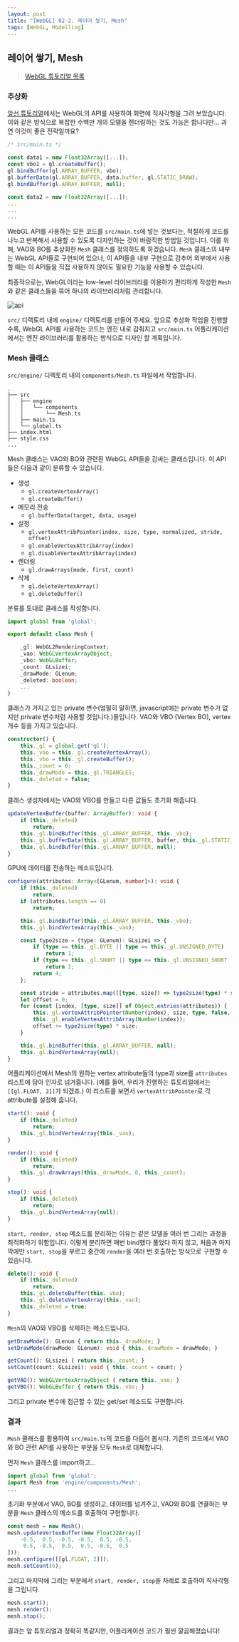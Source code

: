 ```yaml
---
layout: post
title: "[WebGL] 02-2. 레이어 쌓기, Mesh"
tags: [WebGL, Modelling]
---
```

## 레이어 쌓기, Mesh

> [WebGL 튜토리얼 목록]({{site.url}}/1_webgl-tutorials)

### 추상화

[앞선 튜토리얼]({{site.url}}/2019/04/20/webgl-vao)에서는 WebGL의 API를 사용하여 화면에 직사각형을 그려 보았습니다. 이와 같은 방식으로 복잡한 수백만 개의 모델을 렌더링하는 것도 가능은 합니다만... 과연 이것이 좋은 전략일까요?

<!--more-->

```typescript
/* src/main.ts */

const data1 = new Float32Array([...]);
const vbo1 = gl.createBuffer();
gl.bindBuffer(gl.ARRAY_BUFFER, vbo);
gl.bufferData(gl.ARRAY_BUFFER, data.buffer, gl.STATIC_DRAW);
gl.bindBuffer(gl.ARRAY_BUFFER, null);

const data2 = new Float32Array([...]);
...
...
...
```

WebGL API를 사용하는 모든 코드를 `src/main.ts`에 넣는 것보다는, 적절하게 코드를 나누고 반복해서 사용할 수 있도록 디자인하는 것이 바람직한 방법일 것입니다. 이를 위해, VAO와 BO를 추상화한 `Mesh` 클래스를 정의하도록 하겠습니다. `Mesh` 클래스의 내부는 WebGL API들로 구현되어 있으나, 이 API들을 내부 구현으로 감추어 외부에서 사용할 때는 이 API들을 직접 사용하지 않아도 필요한 기능을 사용할 수 있습니다.

최종적으로는, WebGL이라는 low-level 라이브러리를 이용하기 편리하게 작성한 `Mesh`와 같은 클래스들을 묶어 하나의 라이브러리처럼 관리합니다.

![api]({{site.url}}/images/02-mesh-api.png)

`src/` 디렉토리 내에 `engine/` 디렉토리를 만들어 주세요. 앞으로 추상화 작업을 진행할수록, WebGL API를 사용하는 코드는 엔진 내로 감춰지고 `src/main.ts` 어플리케이션에서는 엔진 라이브러리를 활용하는 방식으로 디자인 할 계획입니다.

### Mesh 클래스

`src/engine/` 디렉토리 내의 `components/Mesh.ts` 파일에서 작업합니다.

```
.
├── src
│   ├── engine
│   │   └── components
│   │       └── Mesh.ts
│   ├── main.ts
│   └── global.ts
├── index.html
├── style.css
...
```

Mesh 클래스는 VAO와 BO와 관련된 WebGL API들을 감싸는 클래스입니다. 이 API들은 다음과 같이 분류할 수 있습니다.

- 생성
    - `gl.createVertexArray()`
    - `gl.createBuffer()`
- 메모리 전송
    - `gl.bufferData(target, data, usage)`
- 설정
    - `gl.vertexAttribPointer(index, size, type, normalized, stride, offset)`
    - `gl.enableVertexAttribArray(index)`
    - `gl.disableVertexAttribArray(index)`
- 렌더링
    - `gl.drawArrays(mode, first, count)`
- 삭제
    - `gl.deleteVertexArray()`
    - `gl.deleteBuffer()`

분류를 토대로 클래스를 작성합니다. 

```typescript
import global from 'global';

export default class Mesh {

    _gl: WebGL2RenderingContext;
    _vao: WebGLVertexArrayObject;
    _vbo: WebGLBuffer;
    _count: GLsizei;
    _drawMode: GLenum;
    _deleted: boolean;
    ...
}
```
클래스가 가지고 있는 private 변수(엄밀히 말하면, javascript에는 private 변수가 없지만 private 변수처럼 사용할 것입니다.)들입니다. VAO와 VBO (Vertex BO), vertex 개수 등을 가지고 있습니다.
```typescript
constructor() {
    this._gl = global.get('gl');
    this._vao = this._gl.createVertexArray();
    this._vbo = this._gl.createBuffer();
    this._count = 0;
    this._drawMode = this._gl.TRIANGLES;
    this._deleted = false;
}
```
클래스 생성자에서는 VAO와 VBO를 만들고 다른 값들도 초기화 해줍니다.
```typescript
updateVertexBuffer(buffer: ArrayBuffer): void {
    if (this._deleted)
        return;
    this._gl.bindBuffer(this._gl.ARRAY_BUFFER, this._vbo);
    this._gl.bufferData(this._gl.ARRAY_BUFFER, buffer, this._gl.STATIC_DRAW);
    this._gl.bindBuffer(this._gl.ARRAY_BUFFER, null);
}
```
GPU에 데이터를 전송하는 메소드입니다.
```typescript
configure(attributes: Array<[GLenum, number]>): void {
    if (this._deleted)
        return;
    if (attributes.length == 0)
        return;

    this._gl.bindBuffer(this._gl.ARRAY_BUFFER, this._vbo);
    this._gl.bindVertexArray(this._vao);

    const type2size = (type: GLenum): GLsizei => {
        if (type == this._gl.BYTE || type == this._gl.UNSIGNED_BYTE)
            return 1;
        if (type == this._gl.SHORT || type == this._gl.UNSIGNED_SHORT || type == this._gl.HALF_FLOAT)
            return 2;
        return 4;
    };

    const stride = attributes.map(([type, size]) => type2size(type) * size).reduce((s, x) => s + x);
    let offset = 0;
    for (const [index, [type, size]] of Object.entries(attributes)) {
        this._gl.vertexAttribPointer(Number(index), size, type, false, stride, offset);
        this._gl.enableVertexAttribArray(Number(index));
        offset += type2size(type) * size;
    }

    this._gl.bindBuffer(this._gl.ARRAY_BUFFER, null);
    this._gl.bindVertexArray(null);
}
```
어플리케이션에서 Mesh의 원하는 vertex attribute들의 type과 size를 `attributes` 리스트에 담아 인자로 넘겨줍니다. (예를 들어, 우리가 진행하는 튜토리얼에서는 `[[gl.FLOAT, 2]]`가 되겠죠.) 이 리스트를 보면서 `vertexAttribPointer`로 각 attribute를 설정해 줍니다.
```typescript
start(): void {
    if (this._deleted)
        return;
    this._gl.bindVertexArray(this._vao);
}

render(): void {
    if (this._deleted)
        return;
    this._gl.drawArrays(this._drawMode, 0, this._count);
}

stop(): void {
    if (this._deleted)
        return;
    this._gl.bindVertexArray(null);
}
```
`start, render, stop` 메소드를 분리하는 이유는 같은 모델을 여러 번 그리는 과정을 최적화하기 위함입니다. 이렇게 분리하면 매번 bind했다 풀었다 하지 않고, 처음과 마지막에만 `start, stop`을 부르고 중간에 `render`을 여러 번 호출하는 방식으로 구현할 수 있습니다.
```typescript
delete(): void {
    if (this._deleted)
        return;
    this._gl.deleteBuffer(this._vbo);
    this._gl.deleteVertexArray(this._vao);
    this._deleted = true;
}
```
`Mesh`의 VAO와 VBO를 삭제하는 메소드입니다.
```typescript
getDrawMode(): GLenum { return this._drawMode; }
setDrawMode(drawMode: GLenum): void { this._drawMode = drawMode; }

getCount(): GLsizei { return this._count; }
setCount(count: GLsizei): void { this._count = count; }

getVAO(): WebGLVertexArrayObject { return this._vao; }
getVBO(): WebGLBuffer { return this._vbo; }
```
그리고 private 변수에 접근할 수 있는 get/set 메소드도 구현합니다.

### 결과

`Mesh` 클래스를 활용하여 `src/main.ts`의 코드를 다듬어 봅시다. 기존의 코드에서 VAO와 BO 관련 API를 사용하는 부분을 모두 `Mesh`로 대체합니다.

먼저 `Mesh` 클래스를 import하고...
```typescript
import global from 'global';
import Mesh from 'engine/components/Mesh';
...
```

초기화 부분에서 VAO, BO를 생성하고, 데이터를 넘겨주고, VAO와 BO를 연결하는 부분을 `Mesh` 클래스의 메소드를 호출하여 구현합니다.
```typescript
const mesh = new Mesh();
mesh.updateVertexBuffer(new Float32Array([
    -0.5,  0.5, -0.5, -0.5,  0.5, -0.5,
     0.5, -0.5,  0.5,  0.5, -0.5,  0.5
]));
mesh.configure([[gl.FLOAT, 2]]);
mesh.setCount(6);
```

그리고 마지막에 그리는 부분에서 `start, render, stop`을 차례로 호출하여 직사각형을 그립니다.
```typescript
mesh.start();
mesh.render();
mesh.stop();
```

결과는 앞 튜토리얼과 정확히 똑같지만, 어플리케이션 코드가 훨씬 깔끔해졌습니다!